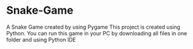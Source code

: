 # Snake-Game
A Snake Game created by using Pygame
This project is created using Python.
You can run this game in your PC by downloading all files in one folder and using Python IDE
